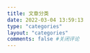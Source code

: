 ```yaml
---
title: 文章分类
date: 2022-03-04 13:59:13
type: "categories"
layout: "categories"
comments: false #关闭评论
---
```

